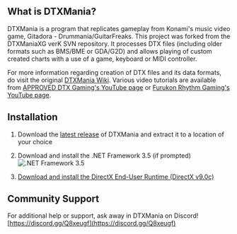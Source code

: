 ## What is DTXMania?
DTXMania is a program that replicates gameplay from Konami's music video game, Gitadora - Drummania/GuitarFreaks. This project was forked from the DTXManiaXG verK SVN repository. It processes DTX files (including older formats such as BMS/BME or GDA/G2D) and allows playing of custom created charts with a use of a game, keyboard or MIDI controller.

For more information regarding creation of DTX files and its data formats, do visit the original [DTXMania Wiki](https://osdn.net/projects/dtxmania/wiki/DTX%20data%20format). Various video tutorials are available from [APPROVED DTX Gaming's YouTube page](https://youtu.be/9GlSk62pgGw) or [
Furukon Rhythm Gaming's YouTube page](https://www.youtube.com/playlist?list=PLFMMCK3E7OpuVfoAO1AoYxZbKy9Ll9zhj).

## Installation
1. Download the [latest release](https://github.com/limyz/DTXmaniaXG/releases) of DTXMania and extract it to a location of your choice

2. Download and install the .NET Framework 3.5 (if prompted)
![.NET Framework 3.5](https://docs.microsoft.com/en-us/dotnet/framework/install/media/application-not-started/install-3-5.png)

3. [Download and install the DirectX End-User Runtime (DirectX v9.0c)](https://www.microsoft.com/en-us/download/details.aspx?displaylang=en&id=35)

## Community Support

For additional help or support, ask away in DTXMania on Discord! [https://discord.gg/Q8xeugf](https://discord.gg/Q8xeugf)
